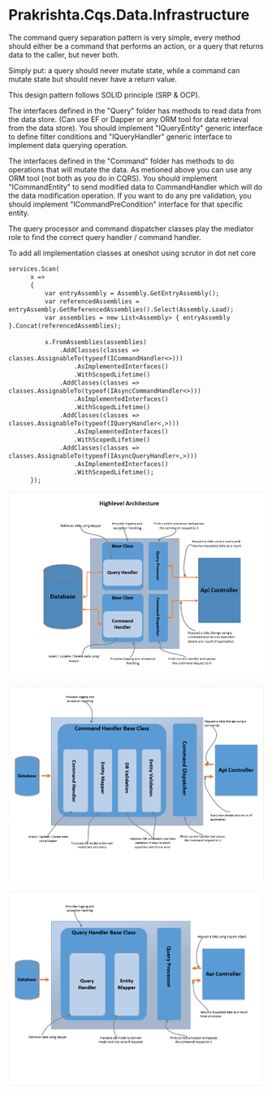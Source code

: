 # Prakrishta.Cqs.Data.Infrastructure

The command query separation pattern is very simple, every method should either be a command that performs an action, or a query that returns data to the caller, but never both.

Simply put: a query should never mutate state, while a command can mutate state but should never have a return value.

This design pattern follows SOLID principle (SRP & OCP).

The interfaces defined in the "Query" folder has methods to read data from the data store. (Can use EF or Dapper or any ORM tool for data retrieval from the data store). You should implement "IQueryEntity" generic interface to define filter conditions and "IQueryHandler" generic interface to implement data querying operation.

The interfaces defined in the "Command" folder has methods to do operations that will mutate the data. As metioned above you can use any ORM tool (not both as you do in CQRS). You should implement "ICommandEntity" to send modified data to CommandHandler which will do the data modification operation. If you want to do any pre validation, you should implement "ICommandPreCondition" interface for that specific entity.

The query processor and command dispatcher classes play the mediator role to find the correct query handler / command handler.

To add all implementation classes at oneshot using scrutor in dot net core
```
services.Scan(
      x =>
      {
          var entryAssembly = Assembly.GetEntryAssembly();
          var referencedAssemblies = entryAssembly.GetReferencedAssemblies().Select(Assembly.Load);
          var assemblies = new List<Assembly> { entryAssembly }.Concat(referencedAssemblies);

          x.FromAssemblies(assemblies)
              .AddClasses(classes => classes.AssignableTo(typeof(ICommandHandler<>)))
                  .AsImplementedInterfaces()
                  .WithScopedLifetime()
              .AddClasses(classes => classes.AssignableTo(typeof(IAsyncCommandHandler<>)))
                  .AsImplementedInterfaces()
                  .WithScopedLifetime()
              .AddClasses(classes => classes.AssignableTo(typeof(IQueryHandler<,>)))
                  .AsImplementedInterfaces()
                  .WithScopedLifetime()
              .AddClasses(classes => classes.AssignableTo(typeof(IAsyncQueryHandler<,>)))
                  .AsImplementedInterfaces()
                  .WithScopedLifetime();
      });
```

![Screenshot](CQS.PNG)

![Screenshot](CQS-CommandFlow.PNG)

![Screenshot](CQS-QueryFlow.PNG)
